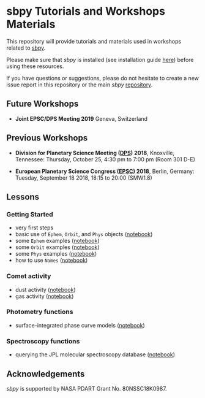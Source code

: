 # sbpy Tutorials and Workshops Materials

This repository will provide tutorials and materials used in workshops related to [sbpy](http://sbpy.org).

Please make sure that *sbpy* is installed (see installation guide
[here](http://sbpy.org)) before using these resources.

If you have questions or suggestions, please do not hesitate to create
a new issue report in this repository or the main *sbpy*
[repository](http://sbpy.org).


## Future Workshops

* **Joint EPSC/DPS Meeting 2019** Geneva, Switzerland

## Previous Workshops

* **Division for Planetary Science Meeting ([DPS](https://aas.org/meetings/dps50)) 2018**, Knoxville, Tennessee: Thursday, October 25, 4:30 pm to 7:00 pm (Room 301 D-E)

* **European Planetary Science Congress ([EPSC](https://www.epsc2018.eu/)) 2018**, Berlin, Germany: Tuesday, September 18 2018, 18:15 to 20:00 (SMW1.8)


## Lessons

### Getting Started

* very first steps 
* basic use of ``Ephem``, ``Orbit``, and ``Phys`` objects ([notebook](https://github.com/NASA-Planetary-Science/sbpy-tutorial/blob/master/notebooks/data/General_concepts.ipynb))
* some ``Ephem`` examples ([notebook](https://github.com/NASA-Planetary-Science/sbpy-tutorial/blob/master/notebooks/data/Ephem.ipynb))
* some ``Orbit`` examples ([notebook](https://github.com/NASA-Planetary-Science/sbpy-tutorial/blob/master/notebooks/data/Orbit.ipynb))
* some ``Phys`` examples ([notebook](https://github.com/NASA-Planetary-Science/sbpy-tutorial/blob/master/notebooks/data/Phys.ipynb))
* how to use ``Names`` ([notebook](https://github.com/NASA-Planetary-Science/sbpy-tutorial/blob/master/notebooks/data/Names.ipynb))

### Comet activity

* dust activity ([notebook](https://github.com/NASA-Planetary-Science/sbpy-tutorial/blob/master/notebooks/activity/dust.ipynb))
* gas activity ([notebook](https://github.com/NASA-Planetary-Science/sbpy-tutorial/blob/master/notebooks/activity/gas.ipynb))

### Photometry functions

* surface-integrated phase curve models ([notebook](https://github.com/NASA-Planetary-Science/sbpy-tutorial/blob/master/notebooks/photometry/integrated_phasefunc.ipynb))

### Spectroscopy functions

* querying the JPL molecular spectroscopy database ([notebook](https://github.com/NASA-Planetary-Science/sbpy-tutorial/blob/master/notebooks/spectroscopy/jplspec.ipynb))


## Acknowledgements

*sbpy* is supported by NASA PDART Grant No. 80NSSC18K0987.
